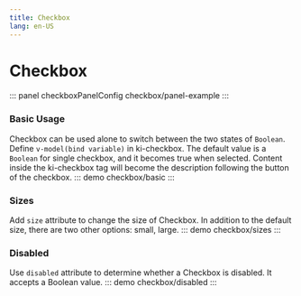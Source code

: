 ```yaml
---
title: Checkbox
lang: en-US
---
```


<script setup>
import {checkboxPanelConfig} from '../../components/panel/config'
</script>

# Checkbox
::: panel checkboxPanelConfig
checkbox/panel-example
:::


### Basic Usage
Checkbox can be used alone to switch between the two states of `Boolean`.
Define `v-model(bind variable)` in ki-checkbox. The default value is a `Boolean` for single checkbox, and it becomes true when selected. Content inside the ki-checkbox tag will become the description following the button of the checkbox.
::: demo
checkbox/basic
:::

### Sizes
Add `size` attribute to change the size of Checkbox. In addition to the default size, there are two other options: small, large.
::: demo
checkbox/sizes
:::

### Disabled
Use `disabled` attribute to determine whether a Checkbox is disabled. It accepts a Boolean value.
::: demo
checkbox/disabled
:::